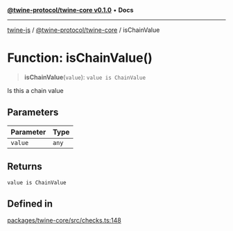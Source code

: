 [**@twine-protocol/twine-core v0.1.0**](../index.md) • **Docs**

***

[twine-js](../../../index.md) / [@twine-protocol/twine-core](../index.md) / isChainValue

# Function: isChainValue()

> **isChainValue**(`value`): `value is ChainValue`

Is this a chain value

## Parameters

| Parameter | Type |
| ------ | ------ |
| `value` | `any` |

## Returns

`value is ChainValue`

## Defined in

[packages/twine-core/src/checks.ts:148](https://github.com/twine-protocol/twine-js/blob/3800995f9c83f4f5711bcf3062ea754a1e4448ce/packages/twine-core/src/checks.ts#L148)
